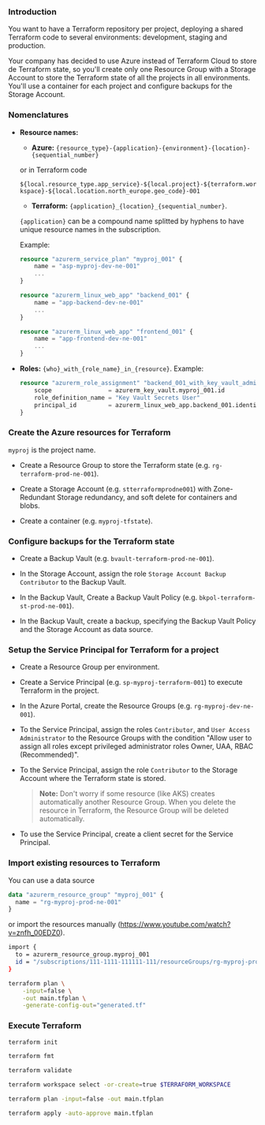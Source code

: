 ### Introduction

You want to have a Terraform repository per project, deploying a shared Terraform code to several environments: development, staging and production.

Your company has decided to use Azure instead of Terraform Cloud to store de Terraform state, so you'll create only one Resource Group with a Storage Account to store the Terraform state of all the projects in all environments. You'll use a container for each project and configure backups for the Storage Account.

### Nomenclatures

- **Resource names:**
    - **Azure:**
    `{resource_type}-{application}-{environment}-{location}-{sequential_number}`
    
    or in Terraform code

    `${local.resource_type.app_service}-${local.project}-${terraform.workspace}-${local.location.north_europe.geo_code}-001`

    - **Terraform:**
    `{application}_{location}_{sequential_number}`.

    `{application}` can be a compound name splitted by hyphens to have unique resource names in the subscription.

    Example:

    ```terraform
    resource "azurerm_service_plan" "myproj_001" {
        name = "asp-myproj-dev-ne-001"
        ...
    }

    resource "azurerm_linux_web_app" "backend_001" {
        name = "app-backend-dev-ne-001"
        ...
    }

    resource "azurerm_linux_web_app" "frontend_001" {
        name = "app-frontend-dev-ne-001"
        ...
    }
    ```

- **Roles:** `{who}_with_{role_name}_in_{resource}`. Example:

    ```terraform
    resource "azurerm_role_assignment" "backend_001_with_key_vault_administrator_in_kv_myproj_001" {
        scope                = azurerm_key_vault.myproj_001.id
        role_definition_name = "Key Vault Secrets User"
        principal_id         = azurerm_linux_web_app.backend_001.identity[0].principal_id
    }
    ```

### Create the Azure resources for Terraform

`myproj` is the project name.

- Create a Resource Group to store the Terraform state (e.g. `rg-terraform-prod-ne-001`).

- Create a Storage Account (e.g. `stterraformprodne001`) with Zone-Redundant Storage redundancy, and soft delete for containers and blobs.

- Create a container (e.g. `myproj-tfstate`).

### Configure backups for the Terraform state

- Create a Backup Vault (e.g. `bvault-terraform-prod-ne-001`).

- In the Storage Account, assign the role `Storage Account Backup Contributor` to the Backup Vault.

- In the Backup Vault, Create a Backup Vault Policy (e.g. `bkpol-terraform-st-prod-ne-001`).

- In the Backup Vault, create a backup, specifying the Backup Vault Policy and the Storage Account as data source.

### Setup the Service Principal for Terraform for a project

- Create a Resource Group per environment.

- Create a Service Principal (e.g. `sp-myproj-terraform-001`) to execute Terraform in the project.

- In the Azure Portal, create the Resource Groups (e.g. `rg-myproj-dev-ne-001`).

- To the Service Principal, assign the roles `Contributor`, and `User Access Administrator` to the Resource Groups with the condition "Allow user to assign all roles except privileged administrator roles Owner, UAA, RBAC (Recommended)".

- To the Service Principal, assign the role `Contributor` to the Storage Account where the Terraform state is stored.

    > **Note:** Don't worry if some resource (like AKS) creates automatically another Resource Group. When you delete the resource in Terraform, the Resource Group will be deleted automatically.

- To use the Service Principal, create a client secret for the Service Principal.

### Import existing resources to Terraform

You can use a data source

```terraform
data "azurerm_resource_group" "myproj_001" {
  name = "rg-myproj-prod-ne-001"
}
```

or import the resources manually (https://www.youtube.com/watch?v=znfh_00EDZ0).

```bash
import {
  to = azurerm_resource_group.myproj_001
  id = "/subscriptions/111-1111-111111-111/resourceGroups/rg-myproj-prod-ne-001"
}

terraform plan \
    -input=false \
    -out main.tfplan \
    -generate-config-out="generated.tf"
```

### Execute Terraform

```bash
terraform init

terraform fmt

terraform validate

terraform workspace select -or-create=true $TERRAFORM_WORKSPACE

terraform plan -input=false -out main.tfplan

terraform apply -auto-approve main.tfplan
```